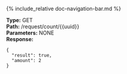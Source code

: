 {% include_relative doc-navigation-bar.md %}

**Type:** GET<br>
**Path:** /request/count/\{\{uuid\}\}<br>
**Parameters:** NONE<br>
**Response:**<br>

```shell
{
  "result": true,
  "amount": 2
}
```
